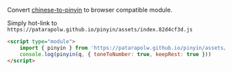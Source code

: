 Convert [chinese-to-pinyin](https://www.npmjs.com/package/chinese-to-pinyin) to browser compatible module.

Simply hot-link to `https://patarapolw.github.io/pinyin/assets/index.82d4cf3d.js`

```html
<script type="module">
    import { pinyin } from 'https://patarapolw.github.io/pinyin/assets/index.82d4cf3d.js'
    console.log(pinyin(q, { toneToNumber: true, keepRest: true }))
</script>
```
